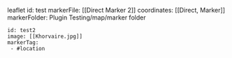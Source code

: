leaflet
id: test
markerFile: [[Direct Marker 2]]
coordinates: [[Direct, Marker]]
markerFolder: Plugin Testing/map/marker folder 


```leaflet
id: test2
image: [[Khorvaire.jpg]]
markerTag: 
 - #location
```